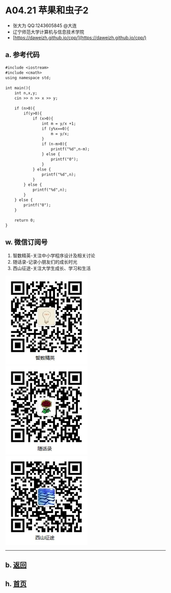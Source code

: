 # A04.21 苹果和虫子2

- 张大为 QQ:1243605845 @大连
- 辽宁师范大学计算机与信息技术学院
- [https://daweizh.github.io/cpp/](https://daweizh.github.io/cpp/) 

## a. 参考代码

~~~
#include <iostream>
#include <cmath>
using namespace std;

int main(){
    int n,x,y;
    cin >> n >> x >> y;

    if (n>0){
        if(y>0){
            if (x>0){
                int m = y/x +1;
                if (y%x==0){
                    m = y/x;
                }
                if (n-m>0){
                    printf("%d",n-m);
                } else {
                    printf("0");
                }
            } else {
                printf("%d",n);
            }       
        } else {
            printf("%d",n);
        }
    } else {
        printf("0");    
    }

    return 0;
}
~~~


## w. 微信订阅号

1. 智数精英-关注中小学程序设计及相关讨论
2. 随话录-记录小朋友们的成长时光
2. 西山征途-关注大学生成长、学习和生活

![欢迎关注“智数精英”订阅号](../../assets/me/img/idea8.jpg)
![欢迎关注“随话录”订阅号](../../assets/me/img/shl8.jpg)
![欢迎关注“西山征途”订阅号](../../assets/me/img/xszt8.jpg)

----------

## b. [返回](../)
    
## h. [首页](../../)

 